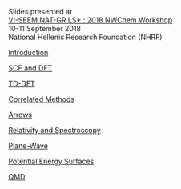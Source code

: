 Slides presented at  
[VΙ-SEEM NAT-GR LS+ : 2018 NWChem Workshop](https://events.hpc.grnet.gr/event/78/ "link")  
10-11 September 2018   
National Hellenic Research Foundation (NHRF)    


[Introduction](https://rawgit.com/nwchemgit/nwchem-wiki/master/tutorial_athens2018/1_NWChem_Intro.pdf)


[SCF and DFT](https://rawgit.com/nwchemgit/nwchem-wiki/master/tutorial_athens2018/2_NWChem_SCFDFT.pdf)

[TD-DFT](https://rawgit.com/nwchemgit/nwchem-wiki/master/tutorial_athens2018/3_NWChem_TDDFT.pdf)


[Correlated Methods](https://rawgit.com/nwchemgit/nwchem-wiki/master/tutorial_athens2018/4_NWChem_CC_TCE.pdf)


[Arrows](https://rawgit.com/nwchemgit/nwchem-wiki/master/tutorial_athens2018/5_NWChem_Arrows.pdf)

[Relativity and Spectroscopy](https://rawgit.com/nwchemgit/nwchem-wiki/master/tutorial_athens2018/6_NWChem_Relativity_Spectroscopy_BSE.pdf)


[Plane-Wave](https://rawgit.com/nwchemgit/nwchem-wiki/master/tutorial_athens2018/7_NWChem_NWPW.pdf)

[Potential Energy Surfaces](https://rawgit.com/nwchemgit/nwchem-wiki/master/tutorial_athens2018/8_NWChem_Potential_Energy_Surfaces.pdf)

[QMD](https://rawgit.com/nwchemgit/nwchem-wiki/master/tutorial_athens2018/9_NWChem-QMD-New.pdf)
